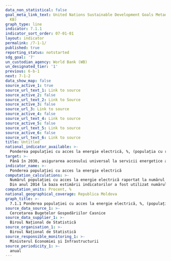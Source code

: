```yaml
---
data_non_statistical: false
goal_meta_link_text: United Nations Sustainable Development Goals Metadata (PDF 212
  KB)
graph_type: line
indicator: 7.1.1
indicator_sort_order: 07-01-01
layout: indicator
permalink: /7-1-1/
published: true
reporting_status: notstarted
sdg_goal: '7'
un_custodian_agency: World Bank (WB)
un_designated_tier: '1'
previous: 6-b-1
next: 7-1-2
data_show_map: false
source_active_1: true
source_url_text_1: Link to source
source_active_2: false
source_url_text_2: Link to Source
source_active_3: false
source_url_3: Link to source
source_active_4: false
source_url_text_4: Link to source
source_active_5: false
source_url_text_5: Link to source
source_active_6: false
source_url_text_6: Link to source
title: Untitled
national_indicator_available: >-
  Ponderea populației cu acces la energie electrică, %, (populația cu reședință obișnuită)
target: >-
  Până în 2030, asigurarea accesului universal la servicii energetice accesibile, sigure și moderne
indicator_name: >-
  Ponderea populației cu acces la energie electrică
computation_calculations: >-
  Numărul populației cu acces la energie electrică raportat la numărul total al populației, înmulțit cu 100.<br> 
  Din anul 2014 la baza estimării indicatorilor a fost utilizat numărul populației cu reședință obișnuită.
computation_units: Procent, %
national_geographical_coverage: Republica Moldova
graph_title: >-
  7.1.1 Ponderea populației cu acces la energie electrică, %, (populația cu reședință obișnuită)
source_data_source_1: >-
  Cercetarea Bugetelor Gospodăriilor Casnice
source_data_supplier_1: >-
  Biroul Național de Statistică
source_organisation_1: >-
  Biroul Național de Statistică
source_responsible_monitoring_1: >-
  Ministerul Economiei și Infrastructurii
source_periodicity_1: >-
  anual
---
```


